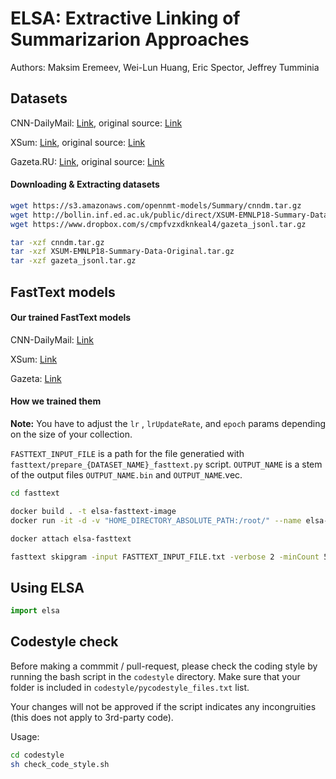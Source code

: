 # ELSA: Extractive Linking of Summarizarion Approaches

Authors: Maksim Eremeev, Wei-Lun Huang, Eric Spector, Jeffrey Tumminia

## Datasets

CNN-DailyMail: [Link](https://s3.amazonaws.com/opennmt-models/Summary/cnndm.tar.gz), original source: [Link](https://github.com/abisee/cnn-dailymail)

XSum: [Link](http://bollin.inf.ed.ac.uk/public/direct/XSUM-EMNLP18-Summary-Data-Original.tar.gz), original source: [Link](https://github.com/EdinburghNLP/XSum)

Gazeta.RU: [Link](https://www.dropbox.com/s/cmpfvzxdknkeal4/gazeta_jsonl.tar.gz), original source: [Link](https://github.com/IlyaGusev/gazeta)

#### Downloading & Extracting datasets

```bash
wget https://s3.amazonaws.com/opennmt-models/Summary/cnndm.tar.gz
wget http://bollin.inf.ed.ac.uk/public/direct/XSUM-EMNLP18-Summary-Data-Original.tar.gz
wget https://www.dropbox.com/s/cmpfvzxdknkeal4/gazeta_jsonl.tar.gz

tar -xzf cnndm.tar.gz
tar -xzf XSUM-EMNLP18-Summary-Data-Original.tar.gz
tar -xzf gazeta_jsonl.tar.gz
```

## FastText models

#### Our trained FastText models

CNN-DailyMail: [Link](https://www.icloud.com/iclouddrive/0D92xiVCAEZa07wBde-S46r_A#elsa-fasttext-cnn)

XSum: [Link](https://www.icloud.com/iclouddrive/0bR42r-miX36v9p3rM-s3YR0Q#elsa-fasttext-gazeta)

Gazeta: [Link](https://www.icloud.com/iclouddrive/0E7muKOAdlb_EvbMPQyTN2sLw#elsa-fasttext-xsum)

#### How we trained them 

**Note:** You have to adjust the `lr` , `lrUpdateRate`, and `epoch` params depending on the size of your collection. 

`FASTTEXT_INPUT_FILE` is a path for the file generatied with `fasttext/prepare_{DATASET_NAME}_fasttext.py` script. `OUTPUT_NAME` is a stem of the output files `OUTPUT_NAME.bin` and `OUTPUT_NAME`.vec.

```bash
cd fasttext

docker build . -t elsa-fasttext-image
docker run -it -d -v "HOME_DIRECTORY_ABSOLUTE_PATH:/root/" --name elsa-fasttext elsa-fasttext-image

docker attach elsa-fasttext

fasttext skipgram -input FASTTEXT_INPUT_FILE.txt -verbose 2 -minCount 5 -lr 0.05 -dim 100 -ws 5 -epoch 20 -wordNgrams 1 -minn 3 -maxn 7 -loss ns -thread 16 -neg 20 -lrUpdateRate 100 -output OUTPUT_NAME
```

## Using ELSA

```py
import elsa
```



## Codestyle check

Before making a commmit / pull-request, please check the coding style by running the bash script in the `codestyle` directory. Make sure that your folder is included in `codestyle/pycodestyle_files.txt` list.

Your changes will not be approved if the script indicates any incongruities (this does not apply to 3rd-party code). 

Usage:

```bash
cd codestyle
sh check_code_style.sh
```


